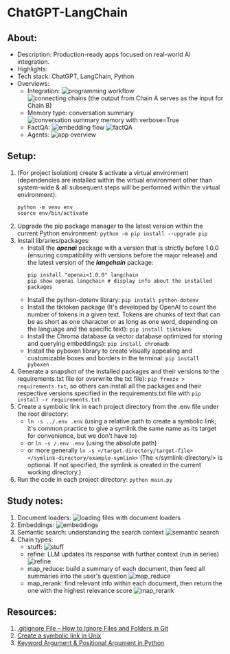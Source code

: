 # ChatGPT-LangChain

## About:

- Description: Production-ready apps focused on real-world AI integration.
- Highlights:
- Tech stack: ChatGPT, LangChain, Python
- Overviews:
  - Integration:
    ![programming workflow](images/programming_workflow.png)
    ![connecting chains (the output from Chain A serves as the input for Chain B)](/images/connecting_chains.png)
  - Memory type: conversation summary
    ![conversation summary memory with verbose=True](images/conversation_summary.png)
  - FactQA:
    ![embedding flow](images/embedding_flow.png)
    ![factQA](images/fact_QA.png)
  - Agents:
    ![app overview](images/agents_app_overview.png)

## Setup:

1. (For project isolation) create & activate a virtual environment (dependencies are installed within the virtual environment other than system-wide & all subsequent steps will be performed within the virtual environment):
   ```
   python -m venv env
   source env/bin/activate
   ```
2. Upgrade the pip package manager to the latest version within the current Python environment: `python -m pip install --upgrade pip`
3. Install libraries/packages:
   - Install the **_openai_** package with a version that is strictly before 1.0.0 (ensuring compatibility with versions before the major release) and the latest version of the **_langchain_** package:
     ```
     pip install "openai<1.0.0" langchain
     pip show openai langchain # display info about the installed packages
     ```
   - Install the python-dotenv library: `pip install python-dotenv`
   - Install the tiktoken package (It's developed by OpenAI to count the number of tokens in a given text. Tokens are chunks of text that can be as short as one character or as long as one word, depending on the language and the specific text): `pip install tiktoken`
   - Install the Chroma database (a vector database optimized for storing and querying embeddings): `pip install chromadb`
   - Install the pyboxen library to create visually appealing and customizable boxes and borders in the terminal: `pip install pyboxen`
4. Generate a snapshot of the installed packages and their versions to the requirements.txt file (or overwrite the txt file): `pip freeze > requirements.txt`, so others can install all the packages and their respective versions specified in the requirements.txt file with `pip install -r requirements.txt`
5. Create a symbolic link in each project directory from the .env file under the root directory:
   - `ln -s ../.env .env` (using a relative path to create a symbolic link; it's common practice to give a symlink the same name as its target for convenience, but we don't have to)
   - or `ln -s /.env .env` (using the absolute path)
   - or more generally `ln -s </target-directory/target-file> </symlink-directory/example-symlink>` (The </symlink-directory/> is optional. If not specified, the symlink is created in the current working directory.)
6. Run the code in each project directory: `python main.py`

## Study notes:

1. Document loaders: ![loading files with document loaders](images/document_loaders.png)
2. Embeddings: ![embeddings](images/embeddings.png)
3. Semantic search: understanding the search context
   ![semantic search](images/semantic_search.png)
4. Chain types:
   - stuff:
     ![stuff](images/chain_type_stuff.png)
   - refine: LLM updates its response with further context (run in series)
     ![refine](images/chain_type_refine.png)
   - map_reduce: build a summary of each document, then feed all summaries into the user's question
     ![map_reduce](images/chain_type_map_reduce.png)
   - map_rerank: find relevant info within each document, then return the one with the highest relevance score
     ![map_rerank](images/chain_type_map_rerank.png)

## Resources:

1. [.gitignore File – How to Ignore Files and Folders in Git](https://www.freecodecamp.org/news/gitignore-file-how-to-ignore-files-and-folders-in-git/)
2. [Create a symbolic link in Unix](https://kb.iu.edu/d/abbe)
3. [Keyword Argument & Positional Argument in Python](https://www.geeksforgeeks.org/keyword-and-positional-argument-in-python/)
